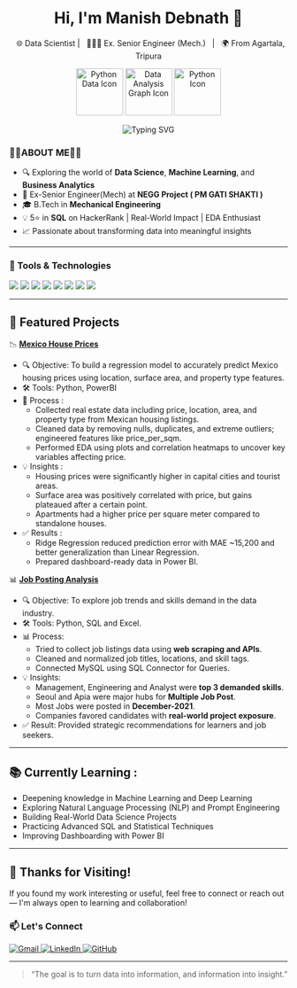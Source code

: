 <h1 align="center">Hi, I'm Manish Debnath 👋</h1>

<p align="center">
    &nbsp; 🌐 Data Scientist | &nbsp; 👷🏻‍♂️ Ex. Senior Engineer (Mech.) &nbsp; | &nbsp; 🌍 From Agartala, Tripura
<p align="center">
  <img src="https://cdn-icons-png.flaticon.com/512/4248/4248443.png" width="85" alt="Python Data Icon" />
  <img src="https://cdn-icons-png.flaticon.com/512/1828/1828884.png" width="85" alt="Data Analysis Graph Icon" />
  <img src="https://cdn-icons-png.flaticon.com/512/5968/5968350.png" width="85" alt="Python Icon" />
</p>

<p align="center">
  <img src="https://readme-typing-svg.herokuapp.com?font=Courier+New&duration=3000&pause=1000&center=true&vCenter=true&width=500&lines=Exploring+the+world+of+DataScience;Exploring+the+world+of+MachineLearning;Visualizing+Business+Stories+with+Data." alt="Typing SVG">
</p>

### 👨‍💻ABOUT ME👨‍💻 

- 🔍 Exploring the world of **Data Science**, **Machine Learning**, and **Business Analytics**
- 💼 Ex-Senior Engineer(Mech) at **NEGG Project ( PM GATI SHAKTI )** 
- 🎓 B.Tech in **Mechanical Engineering**
- 💡 5⭐ in **SQL** on HackerRank | Real-World Impact | EDA Enthusiast
- 📈 Passionate about transforming data into meaningful insights



---

### 🔧 Tools & Technologies

<p align="left">
  <img src="https://img.shields.io/badge/Python-blue?logo=python&logoColor=white" />
  <img src="https://img.shields.io/badge/SQL-darkblue?logo=mysql&logoColor=white" />
  <img src="https://img.shields.io/badge/Power BI-yellow?logo=powerbi&logoColor=black" />
  <img src="https://img.shields.io/badge/Excel-green?logo=microsoft-excel&logoColor=white" />
  <img src="https://img.shields.io/badge/Machine%20Learning-blue?logo=scikit-learn&logoColor=white" />
  <img src="https://img.shields.io/badge/NLP-yellow?logo=huggingface&logoColor=white" />
  <img src="https://img.shields.io/badge/Deep%20Learning-purple?logo=tensorflow&logoColor=white" />
  <img src="https://img.shields.io/badge/Statistics-orange?logo=r&logoColor=white" />

</p>

---
## 📂 Featured Projects


 📉 [**Mexico House Prices**](https://github.com/Manishdebnath99/mexico-house-price)
- 🔍 Objective: To build a regression model to accurately predict Mexico housing prices using location, surface area, and property type features.
- 🛠️ Tools: Python, PowerBI
- 🔄 Process :
  - Collected real estate data including price, location, area, and property type from Mexican housing listings.
  - Cleaned data by removing nulls, duplicates, and extreme outliers; engineered features like price_per_sqm.
  - Performed EDA using plots and correlation heatmaps to uncover key variables affecting price.
- 💡 Insights :
  - Housing prices were significantly higher in capital cities and tourist areas.
  - Surface area was positively correlated with price, but gains plateaued after a certain point.
  - Apartments had a higher price per square meter compared to standalone houses.
- ✅ Results :
  - Ridge Regression reduced prediction error with MAE ~15,200 and better generalization than Linear Regression.
  - Prepared dashboard-ready data in Power BI.
 
 📊 [**Job Posting Analysis**](https://github.com/Manishdebnath99/job-posting-analysis)  
- 🔍 Objective: To explore job trends and skills demand in the data industry.
- 🛠️ Tools: Python, SQL and Excel.
- 📊 Process:
  - Tried to collect job listings data using **web scraping and APIs**.
  - Cleaned and normalized job titles, locations, and skill tags.
  - Connected MySQL using SQL Connector for Queries.
- 💡 Insights:
  - Management, Engineering and Analyst were **top 3 demanded skills**.
  - Seoul and Apia were major hubs for **Multiple Job Post**.
  - Most Jobs were posted in **December-2021**.
  - Companies favored candidates with **real-world project exposure**.
- ✅ Result: Provided strategic recommendations for learners and job seekers.
---
## 📚 Currently Learning :
- Deepening knowledge in Machine Learning and Deep Learning
- Exploring Natural Language Processing (NLP) and Prompt Engineering
- Building Real-World Data Science Projects
- Practicing Advanced SQL and Statistical Techniques
- Improving Dashboarding with Power BI
---
## 🙏 Thanks for Visiting!
If you found my work interesting or useful, feel free to connect or reach out — I'm always open to learning and collaboration!

<h3 align="left">📫 Let's Connect</h3>

<p align="left">
  <a href="mailto:manishdebnath81@gmail.com" target="_blank">
    <img src="https://img.shields.io/badge/Gmail-D14836?style=for-the-badge&logo=gmail&logoColor=white" alt="Gmail"/>
  </a>
  <a href="https://www.linkedin.com/in/manish-debnath-09778a331/" target="_blank">
    <img src="https://img.shields.io/badge/LinkedIn-0077B5?style=for-the-badge&logo=linkedin&logoColor=white" alt="LinkedIn"/>
  </a>
  <a href="https://github.com/Manishdebnath99" target="_blank">
    <img src="https://img.shields.io/badge/GitHub-000000?style=for-the-badge&logo=github&logoColor=white" alt="GitHub"/>
  </a>
</p>

---

> “The goal is to turn data into information, and information into insight.”
